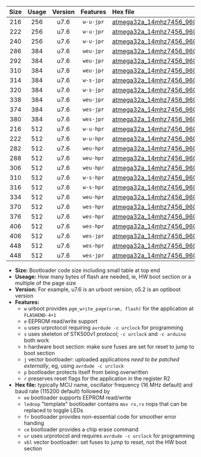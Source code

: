 |Size|Usage|Version|Features|Hex file|
|:-:|:-:|:-:|:-:|:--|
|216|256|u7.6|`w-u-jpr`|[atmega32a_14mhz7456_9600bps_ur_vbl.hex](https://raw.githubusercontent.com/stefanrueger/urboot/main/atmega32a_14mhz7456_9600bps_ur_vbl.hex)|
|222|256|u7.6|`w-u-jpr`|[atmega32a_14mhz7456_9600bps_lednop_ur_vbl.hex](https://raw.githubusercontent.com/stefanrueger/urboot/main/atmega32a_14mhz7456_9600bps_lednop_ur_vbl.hex)|
|240|256|u7.6|`w-u-jpr`|[atmega32a_14mhz7456_9600bps_lednop_fr_ur_vbl.hex](https://raw.githubusercontent.com/stefanrueger/urboot/main/atmega32a_14mhz7456_9600bps_lednop_fr_ur_vbl.hex)|
|286|384|u7.6|`weu-jpr`|[atmega32a_14mhz7456_9600bps_ee_ur_vbl.hex](https://raw.githubusercontent.com/stefanrueger/urboot/main/atmega32a_14mhz7456_9600bps_ee_ur_vbl.hex)|
|292|384|u7.6|`weu-jpr`|[atmega32a_14mhz7456_9600bps_ee_lednop_ur_vbl.hex](https://raw.githubusercontent.com/stefanrueger/urboot/main/atmega32a_14mhz7456_9600bps_ee_lednop_ur_vbl.hex)|
|310|384|u7.6|`weu-jpr`|[atmega32a_14mhz7456_9600bps_ee_lednop_fr_ur_vbl.hex](https://raw.githubusercontent.com/stefanrueger/urboot/main/atmega32a_14mhz7456_9600bps_ee_lednop_fr_ur_vbl.hex)|
|314|384|u7.6|`w-s-jpr`|[atmega32a_14mhz7456_9600bps_vbl.hex](https://raw.githubusercontent.com/stefanrueger/urboot/main/atmega32a_14mhz7456_9600bps_vbl.hex)|
|320|384|u7.6|`w-s-jpr`|[atmega32a_14mhz7456_9600bps_lednop_vbl.hex](https://raw.githubusercontent.com/stefanrueger/urboot/main/atmega32a_14mhz7456_9600bps_lednop_vbl.hex)|
|338|384|u7.6|`weu-jpr`|[atmega32a_14mhz7456_9600bps_ee_lednop_fr_ce_ur_vbl.hex](https://raw.githubusercontent.com/stefanrueger/urboot/main/atmega32a_14mhz7456_9600bps_ee_lednop_fr_ce_ur_vbl.hex)|
|374|384|u7.6|`wes-jpr`|[atmega32a_14mhz7456_9600bps_ee_vbl.hex](https://raw.githubusercontent.com/stefanrueger/urboot/main/atmega32a_14mhz7456_9600bps_ee_vbl.hex)|
|380|384|u7.6|`wes-jpr`|[atmega32a_14mhz7456_9600bps_ee_lednop_vbl.hex](https://raw.githubusercontent.com/stefanrueger/urboot/main/atmega32a_14mhz7456_9600bps_ee_lednop_vbl.hex)|
|216|512|u7.6|`w-u-hpr`|[atmega32a_14mhz7456_9600bps_ur.hex](https://raw.githubusercontent.com/stefanrueger/urboot/main/atmega32a_14mhz7456_9600bps_ur.hex)|
|222|512|u7.6|`w-u-hpr`|[atmega32a_14mhz7456_9600bps_lednop_ur.hex](https://raw.githubusercontent.com/stefanrueger/urboot/main/atmega32a_14mhz7456_9600bps_lednop_ur.hex)|
|282|512|u7.6|`weu-hpr`|[atmega32a_14mhz7456_9600bps_ee_ur.hex](https://raw.githubusercontent.com/stefanrueger/urboot/main/atmega32a_14mhz7456_9600bps_ee_ur.hex)|
|288|512|u7.6|`weu-hpr`|[atmega32a_14mhz7456_9600bps_ee_lednop_ur.hex](https://raw.githubusercontent.com/stefanrueger/urboot/main/atmega32a_14mhz7456_9600bps_ee_lednop_ur.hex)|
|306|512|u7.6|`weu-hpr`|[atmega32a_14mhz7456_9600bps_ee_lednop_fr_ur.hex](https://raw.githubusercontent.com/stefanrueger/urboot/main/atmega32a_14mhz7456_9600bps_ee_lednop_fr_ur.hex)|
|310|512|u7.6|`w-s-hpr`|[atmega32a_14mhz7456_9600bps.hex](https://raw.githubusercontent.com/stefanrueger/urboot/main/atmega32a_14mhz7456_9600bps.hex)|
|316|512|u7.6|`w-s-hpr`|[atmega32a_14mhz7456_9600bps_lednop.hex](https://raw.githubusercontent.com/stefanrueger/urboot/main/atmega32a_14mhz7456_9600bps_lednop.hex)|
|334|512|u7.6|`weu-hpr`|[atmega32a_14mhz7456_9600bps_ee_lednop_fr_ce_ur.hex](https://raw.githubusercontent.com/stefanrueger/urboot/main/atmega32a_14mhz7456_9600bps_ee_lednop_fr_ce_ur.hex)|
|370|512|u7.6|`wes-hpr`|[atmega32a_14mhz7456_9600bps_ee.hex](https://raw.githubusercontent.com/stefanrueger/urboot/main/atmega32a_14mhz7456_9600bps_ee.hex)|
|376|512|u7.6|`wes-hpr`|[atmega32a_14mhz7456_9600bps_ee_lednop.hex](https://raw.githubusercontent.com/stefanrueger/urboot/main/atmega32a_14mhz7456_9600bps_ee_lednop.hex)|
|406|512|u7.6|`wes-hpr`|[atmega32a_14mhz7456_9600bps_ee_lednop_fr.hex](https://raw.githubusercontent.com/stefanrueger/urboot/main/atmega32a_14mhz7456_9600bps_ee_lednop_fr.hex)|
|406|512|u7.6|`wes-jpr`|[atmega32a_14mhz7456_9600bps_ee_lednop_fr_vbl.hex](https://raw.githubusercontent.com/stefanrueger/urboot/main/atmega32a_14mhz7456_9600bps_ee_lednop_fr_vbl.hex)|
|448|512|u7.6|`wes-hpr`|[atmega32a_14mhz7456_9600bps_ee_lednop_fr_ce.hex](https://raw.githubusercontent.com/stefanrueger/urboot/main/atmega32a_14mhz7456_9600bps_ee_lednop_fr_ce.hex)|
|448|512|u7.6|`wes-jpr`|[atmega32a_14mhz7456_9600bps_ee_lednop_fr_ce_vbl.hex](https://raw.githubusercontent.com/stefanrueger/urboot/main/atmega32a_14mhz7456_9600bps_ee_lednop_fr_ce_vbl.hex)|

- **Size:** Bootloader code size including small table at top end
- **Useage:** How many bytes of flash are needed, ie, HW boot section or a multiple of the page size
- **Version:** For example, u7.6 is an urboot version, o5.2 is an optiboot version
- **Features:**
  + `w` urboot provides `pgm_write_page(sram, flash)` for the application at `FLASHEND-4+1`
  + `e` EEPROM read/write support
  + `u` uses urprotocol requiring `avrdude -c urclock` for programming
  + `s` uses skeleton of STK500v1 protocol; `-c urclock` and `-c arduino` both work
  + `h` hardware boot section: make sure fuses are set for reset to jump to boot section
  + `j` vector bootloader: uploaded applications *need to be patched externally*, eg, using `avrdude -c urclock`
  + `p` bootloader protects itself from being overwritten
  + `r` preserves reset flags for the application in the register R2
- **Hex file:** typically MCU name, oscillator frequency (16 MHz default) and baud rate (115200 default) followed by
  + `ee` bootloader supports EEPROM read/write
  + `lednop` "template" bootloader contains `mov rx,rx` nops that can be replaced to toggle LEDs
  + `fr` bootloader provides non-essential code for smoother error handing
  + `ce` bootloader provides a chip erase command
  + `ur` uses urprotocol and requires `avrdude -c urclock` for programming
  + `vbl` vector bootloader: set fuses to jump to reset, not the HW boot section
